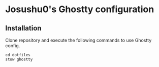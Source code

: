 # Josushu0's Ghostty configuration

## Installation

Clone repository and execute the following commands to use Ghostty config.

```console
cd dotfiles
stow ghostty
```
